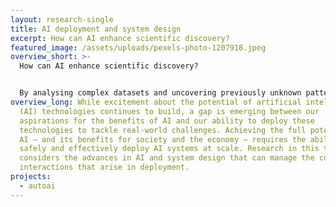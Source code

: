 ```yaml
---
layout: research-single
title: AI deployment and system design
excerpt: How can AI enhance scientific discovery?
featured_image: /assets/uploads/pexels-photo-1207918.jpeg
overview_short: >-
  How can AI enhance scientific discovery?


  By analysing complex datasets and uncovering previously unknown patterns, machine learning has the potential to accelerate scientific discovery across the sciences – from healthcare to climate science, fundamental physics to conservation, and more. The use of AI for scientific discovery offers opportunities to create exciting new research agendas that both advance data science methods and generate new insights for research. Realising this potential requires action to equip researchers from across disciplines with the skills they need to use machine learning in their work, and to build a community of practice at the interface of data science and other disciplines.
overview_long: While excitement about the potential of artificial intelligence
  (AI) technologies continues to build, a gap is emerging between our
  aspirations for the benefits of AI and our ability to deploy these
  technologies to tackle real-world challenges. Achieving the full potential of
  AI – and its benefits for society and the economy – requires the ability to
  safely and effectively deploy AI systems at scale. Research in this theme
  considers the advances in AI and system design that can manage the complex
  interactions that arise in deployment.
projects:
  - autoai
---
```

